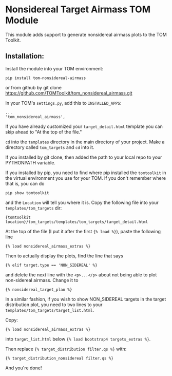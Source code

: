 # Nonsidereal Target Airmass TOM Module

This module adds support to generate nonsidereal airmass plots
to the TOM Toolkit.

## Installation:

Install the module into your TOM environment:

    pip install tom-nonsidereal-airmass

or from github by
    git clone https://github.com/TOMToolkit/tom_nonsidereal_airmass.git

In your TOM's `settings.py`, add this to `INSTALLED_APPS`:

    ...
    'tom_nonsidereal_airmass',

If you have already customized your `target_detail.html`
template you can skip ahead to "At the top of the file."

`cd` into the `templates` directory in the main directory of
your project. Make a directory called `tom_targets` and `cd` into it.

If you installed by git clone, then added the path to your local repo to your
PYTHONPATH variable.

If you installed by pip, you need to find where pip installed the `tomtoolkit`
in the virtual environment you use for your TOM. If you don't remember
where that is, you can do

    pip show tomtoolkit

and the `Location` will tell you where it is.
Copy the following file into your `templates/tom_targets` dir:

    {tomtoolkit location}/tom_targets/templates/tom_targets/target_detail.html

At the top of the file (I put it after the first `{% load %}`),
paste the following line

    {% load nonsidereal_airmass_extras %}

Then to actually display the plots, find the line that says

    {% elif target.type == 'NON_SIDEREAL' %}

and delete the next line with the `<p>...</p>` about not being able to plot non-sidereal airmass.
Change it to

    {% nonsidereal_target_plan %}

In a similar fashion, if you wish to show NON_SIDEREAL targets in the target
distribution plot, you need to two lines to your `templates/tom_targets/target_list.html`.

Copy:

    {% load nonsidereal_airmass_extras %}

into `target_list.html` below `{% load bootstrap4 targets_extras %}`.


Then replace `{% target_distribution filter.qs %}` with:

    {% target_distribution_nonsidereal filter.qs %}


And you're done!
